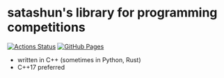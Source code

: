 # satashun's library for programming competitions

[![Actions Status](https://github.com/satashun/algorithm/workflows/verify/badge.svg)](https://github.com/satashun/algorithm/actions) 
[![GitHub Pages](https://img.shields.io/static/v1?label=GitHub+Pages&message=+&color=brightgreen&logo=github)](https://satashun.github.io/algorithm/)

- written in C++ (sometimes in Python, Rust)
- C++17 preferred